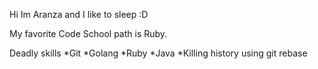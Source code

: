 Hi Im Aranza and I like to sleep :D

My favorite Code School path is Ruby.

Deadly skills
*Git
*Golang
*Ruby
*Java
*Killing history using git rebase